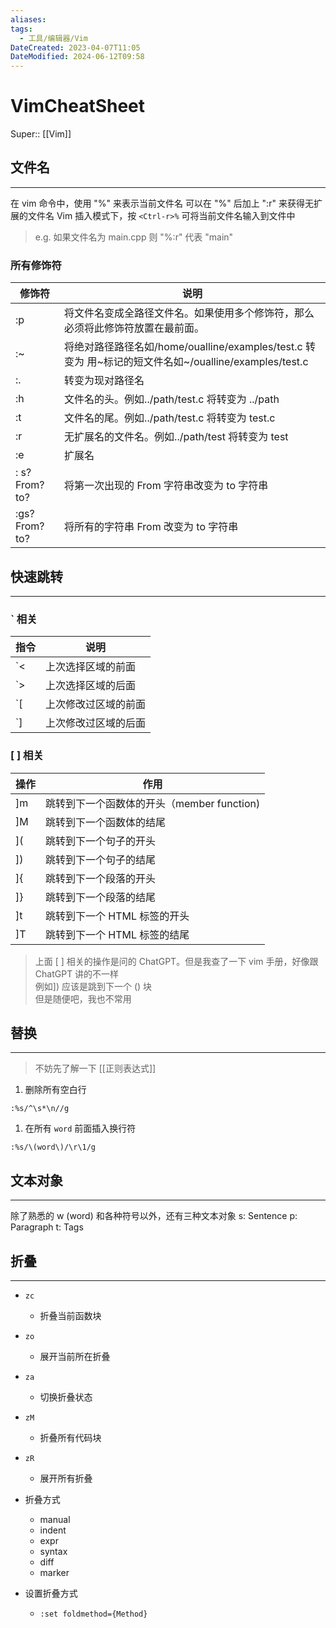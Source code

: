 ```yaml
---
aliases: 
tags:
  - 工具/编辑器/Vim
DateCreated: 2023-04-07T11:05
DateModified: 2024-06-12T09:58
---
```

# VimCheatSheet

Super:: [[Vim]]

## 文件名
---
在 vim 命令中，使用 "%" 来表示当前文件名
可以在 "%" 后加上 ":r" 来获得无扩展的文件名
Vim 插入模式下，按 `<Ctrl-r>%` 可将当前文件名输入到文件中

> e.g. 如果文件名为 main.cpp 则 "%:r" 代表 "main"

### 所有修饰符

| 修饰符       | 说明                                                                                                 |
| ------------ | ---------------------------------------------------------------------------------------------------- |
| :p           | 将文件名变成全路径文件名。如果使用多个修饰符，那么必须将此修饰符放置在最前面。|
| :~           | 将绝对路径路径名如/home/oualline/examples/test.c 转变为 用~标记的短文件名如~/oualline/examples/test.c |
| :.           | 转变为现对路径名                                                                                     |
| :h           | 文件名的头。例如../path/test.c 将转变为 ../path                                                      |
| :t           | 文件名的尾。例如../path/test.c 将转变为 test.c                                                       |
| :r           | 无扩展名的文件名。例如../path/test 将转变为 test                                                     |
| :e           | 扩展名                                                                                               |
| : s?From?to? | 将第一次出现的 From 字符串改变为 to 字符串                                                           |
| :gs?From?to? | 将所有的字符串 From 改变为 to 字符串                                                                 |

## 快速跳转
---
### \` 相关

| 指令 | 说明                |
| ---- | ------------------ |
| \`<  | 上次选择区域的前面 |
| \`>  | 上次选择区域的后面 |
| \`\[  | 上次修改过区域的前面 |
| \`\]  | 上次修改过区域的后面 |

### \[ \] 相关

| 操作 | 作用                                        |
| ---- | ------------------------------------------- |
| ]m   | 跳转到下一个函数体的开头（member function) |
| ]M   | 跳转到下一个函数体的结尾                    |
| ](   | 跳转到下一个句子的开头                      |
| ])   | 跳转到下一个句子的结尾                      |
| ]{   | 跳转到下一个段落的开头                      |
| ]}   | 跳转到下一个段落的结尾                      |
| ]t   | 跳转到下一个 HTML 标签的开头                  |
| ]T   | 跳转到下一个 HTML 标签的结尾                                            |

> 上面 \[ \] 相关的操作是问的 ChatGPT。但是我查了一下 vim 手册，好像跟 ChatGPT 讲的不一样  
> 例如]) 应该是跳到下一个 () 块  
> 但是随便吧，我也不常用

## 替换
---

> 不妨先了解一下 [[正则表达式]]

1. 删除所有空白行

```vim
:%s/^\s*\n//g
```

1. 在所有 `word` 前面插入换行符

```vim
:%s/\(word\)/\r\1/g
```

## 文本对象
---
除了熟悉的 w (word) 和各种符号以外，还有三种文本对象
s: Sentence
p: Paragraph
t: Tags

## 折叠
---
- `zc`
	- 折叠当前函数块
- `zo`
	- 展开当前所在折叠
- `za`
	- 切换折叠状态
- `zM`
	- 折叠所有代码块
- `zR`
	- 展开所有折叠

- 折叠方式
	- manual
	- indent
	- expr
	- syntax
	- diff
	- marker
- 设置折叠方式
	- `:set foldmethod={Method}`
